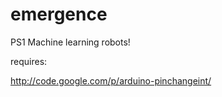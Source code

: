 emergence
=========

PS1 Machine learning robots! 

requires:

http://code.google.com/p/arduino-pinchangeint/
